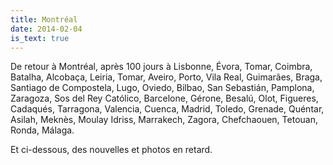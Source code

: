 ```yaml
---
title: Montréal
date: 2014-02-04
is_text: true
---
```


De retour à Montréal, après 100 jours à Lisbonne, Évora, Tomar, Coimbra, Batalha, Alcobaça, Leiria, Tomar, Aveiro, Porto, Vila Real, Guimarães, Braga, Santiago de Compostela, Lugo, Oviedo, Bilbao, San Sebastián, Pamplona, Zaragoza, Sos del Rey Católico, Barcelone, Gérone, Besalú, Olot, Figueres, Cadaqués, Tarragona, Valencia, Cuenca, Madrid, Toledo, Grenade, Quéntar, Asilah, Meknès, Moulay Idriss, Marrakech, Zagora, Chefchaouen, Tetouan, Ronda, Málaga.

Et ci-dessous, des nouvelles et photos en retard.
